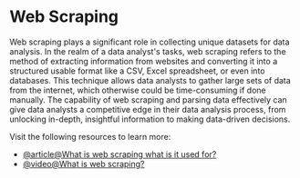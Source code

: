 # Web Scraping

Web scraping plays a significant role in collecting unique datasets for data analysis. In the realm of a data analyst's tasks, web scraping refers to the method of extracting information from websites and converting it into a structured usable format like a CSV, Excel spreadsheet, or even into databases. This technique allows data analysts to gather large sets of data from the internet, which otherwise could be time-consuming if done manually. The capability of web scraping and parsing data effectively can give data analysts a competitive edge in their data analysis process, from unlocking in-depth, insightful information to making data-driven decisions.

Visit the following resources to learn more:

- [@article@What is web scraping what is it used for?](https://www.parsehub.com/blog/what-is-web-scraping/)
- [@video@What is web scraping?](https://www.youtube.com/watch?v=dlj_QL-ENJM)